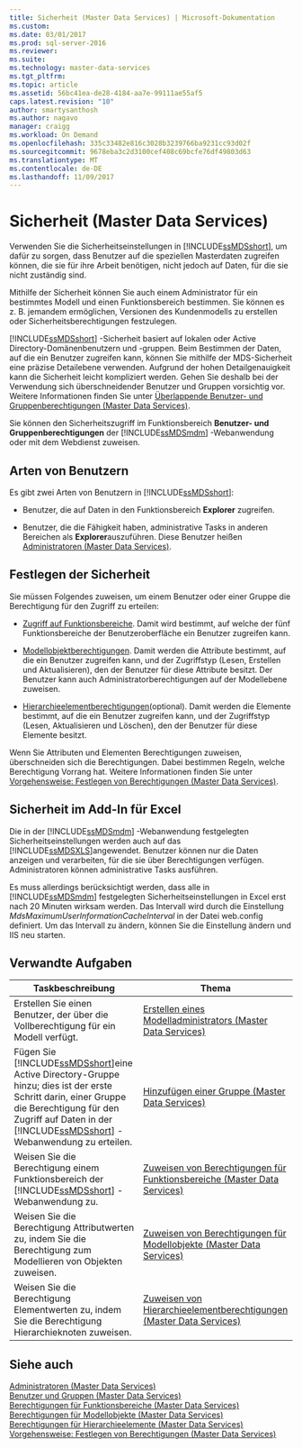 ```yaml
---
title: Sicherheit (Master Data Services) | Microsoft-Dokumentation
ms.custom: 
ms.date: 03/01/2017
ms.prod: sql-server-2016
ms.reviewer: 
ms.suite: 
ms.technology: master-data-services
ms.tgt_pltfrm: 
ms.topic: article
ms.assetid: 56bc41ea-de28-4184-aa7e-99111ae55af5
caps.latest.revision: "10"
author: smartysanthosh
ms.author: nagavo
manager: craigg
ms.workload: On Demand
ms.openlocfilehash: 335c33482e816c3028b3239766ba9231cc93d02f
ms.sourcegitcommit: 9678eba3c2d3100cef408c69bcfe76df49803d63
ms.translationtype: MT
ms.contentlocale: de-DE
ms.lasthandoff: 11/09/2017
---
```

# <a name="security-master-data-services"></a>Sicherheit (Master Data Services)
  Verwenden Sie die Sicherheitseinstellungen in [!INCLUDE[ssMDSshort](../includes/ssmdsshort-md.md)], um dafür zu sorgen, dass Benutzer auf die speziellen Masterdaten zugreifen können, die sie für ihre Arbeit benötigen, nicht jedoch auf Daten, für die sie nicht zuständig sind.  
  
 Mithilfe der Sicherheit können Sie auch einem Administrator für ein bestimmtes Modell und einen Funktionsbereich bestimmen. Sie können es z. B. jemandem ermöglichen, Versionen des Kundenmodells zu erstellen oder Sicherheitsberechtigungen festzulegen.  
  
 [!INCLUDE[ssMDSshort](../includes/ssmdsshort-md.md)] -Sicherheit basiert auf lokalen oder Active Directory-Domänenbenutzern und -gruppen. Beim Bestimmen der Daten, auf die ein Benutzer zugreifen kann, können Sie mithilfe der MDS-Sicherheit eine präzise Detailebene verwenden. Aufgrund der hohen Detailgenauigkeit kann die Sicherheit leicht kompliziert werden. Gehen Sie deshalb bei der Verwendung sich überschneidender Benutzer und Gruppen vorsichtig vor. Weitere Informationen finden Sie unter [Überlappende Benutzer- und Gruppenberechtigungen &#40;Master Data Services&#41;](../master-data-services/overlapping-user-and-group-permissions-master-data-services.md).  
  
 Sie können den Sicherheitszugriff im Funktionsbereich **Benutzer- und Gruppenberechtigungen** der [!INCLUDE[ssMDSmdm](../includes/ssmdsmdm-md.md)] -Webanwendung oder mit dem Webdienst zuweisen.  
  
## <a name="types-of-users"></a>Arten von Benutzern  
 Es gibt zwei Arten von Benutzern in [!INCLUDE[ssMDSshort](../includes/ssmdsshort-md.md)]:  
  
-   Benutzer, die auf Daten in den Funktionsbereich **Explorer** zugreifen.  
  
-   Benutzer, die die Fähigkeit haben, administrative Tasks in anderen Bereichen als **Explorer**auszuführen. Diese Benutzer heißen [Administratoren &#40;Master Data Services&#41;](../master-data-services/administrators-master-data-services.md).  
  
## <a name="how-to-set-security"></a>Festlegen der Sicherheit  
 Sie müssen Folgendes zuweisen, um einem Benutzer oder einer Gruppe die Berechtigung für den Zugriff zu erteilen:  
  
-   [Zugriff auf Funktionsbereiche](../master-data-services/functional-area-permissions-master-data-services.md). Damit wird bestimmt, auf welche der fünf Funktionsbereiche der Benutzeroberfläche ein Benutzer zugreifen kann.  
  
-   [Modellobjektberechtigungen](../master-data-services/model-object-permissions-master-data-services.md). Damit werden die Attribute bestimmt, auf die ein Benutzer zugreifen kann, und der Zugriffstyp (Lesen, Erstellen und Aktualisieren), den der Benutzer für diese Attribute besitzt. Der Benutzer kann auch Administratorberechtigungen auf der Modellebene zuweisen.  
  
-   [Hierarchieelementberechtigungen](../master-data-services/hierarchy-member-permissions-master-data-services.md)(optional). Damit werden die Elemente bestimmt, auf die ein Benutzer zugreifen kann, und der Zugriffstyp (Lesen, Aktualisieren und Löschen), den der Benutzer für diese Elemente besitzt.  
  
 Wenn Sie Attributen und Elementen Berechtigungen zuweisen, überschneiden sich die Berechtigungen. Dabei bestimmen Regeln, welche Berechtigung Vorrang hat. Weitere Informationen finden Sie unter [Vorgehensweise: Festlegen von Berechtigungen &#40;Master Data Services&#41;](../master-data-services/how-permissions-are-determined-master-data-services.md).  
  
## <a name="security-in-the-add-in-for-excel"></a>Sicherheit im Add-In für Excel  
 Die in der [!INCLUDE[ssMDSmdm](../includes/ssmdsmdm-md.md)] -Webanwendung festgelegten Sicherheitseinstellungen werden auch auf das [!INCLUDE[ssMDSXLS](../includes/ssmdsxls-md.md)]angewendet. Benutzer können nur die Daten anzeigen und verarbeiten, für die sie über Berechtigungen verfügen. Administratoren können administrative Tasks ausführen.  
  
 Es muss allerdings berücksichtigt werden, dass alle in [!INCLUDE[ssMDSmdm](../includes/ssmdsmdm-md.md)] festgelegten Sicherheitseinstellungen in Excel erst nach 20 Minuten wirksam werden. Das Intervall wird durch die Einstellung *MdsMaximumUserInformationCacheInterval* in der Datei web.config definiert. Um das Intervall zu ändern, können Sie die Einstellung ändern und IIS neu starten.  
  
## <a name="related-tasks"></a>Verwandte Aufgaben  
  
|Taskbeschreibung|Thema|  
|----------------------|-----------|  
|Erstellen Sie einen Benutzer, der über die Vollberechtigung für ein Modell verfügt.|[Erstellen eines Modelladministrators &#40;Master Data Services&#41;](../master-data-services/create-a-model-administrator-master-data-services.md)|  
|Fügen Sie [!INCLUDE[ssMDSshort](../includes/ssmdsshort-md.md)]eine Active Directory-Gruppe hinzu; dies ist der erste Schritt darin, einer Gruppe die Berechtigung für den Zugriff auf Daten in der [!INCLUDE[ssMDSshort](../includes/ssmdsshort-md.md)] -Webanwendung zu erteilen.|[Hinzufügen einer Gruppe &#40;Master Data Services&#41;](../master-data-services/add-a-group-master-data-services.md)|  
|Weisen Sie die Berechtigung einem Funktionsbereich der [!INCLUDE[ssMDSshort](../includes/ssmdsshort-md.md)] -Webanwendung zu.|[Zuweisen von Berechtigungen für Funktionsbereiche &#40;Master Data Services&#41;](../master-data-services/assign-functional-area-permissions-master-data-services.md)|  
|Weisen Sie die Berechtigung Attributwerten zu, indem Sie die Berechtigung zum Modellieren von Objekten zuweisen.|[Zuweisen von Berechtigungen für Modellobjekte &#40;Master Data Services&#41;](../master-data-services/assign-model-object-permissions-master-data-services.md)|  
|Weisen Sie die Berechtigung Elementwerten zu, indem Sie die Berechtigung Hierarchieknoten zuweisen.|[Zuweisen von Hierarchieelementberechtigungen &#40;Master Data Services&#41;](../master-data-services/assign-hierarchy-member-permissions-master-data-services.md)|  
  
## <a name="see-also"></a>Siehe auch  
 [Administratoren &#40;Master Data Services&#41;](../master-data-services/administrators-master-data-services.md)   
 [Benutzer und Gruppen &#40;Master Data Services&#41;](../master-data-services/users-and-groups-master-data-services.md)   
 [Berechtigungen für Funktionsbereiche &#40;Master Data Services&#41;](../master-data-services/functional-area-permissions-master-data-services.md)   
 [Berechtigungen für Modellobjekte &#40;Master Data Services&#41;](../master-data-services/model-object-permissions-master-data-services.md)   
 [Berechtigungen für Hierarchieelemente &#40;Master Data Services&#41;](../master-data-services/hierarchy-member-permissions-master-data-services.md)   
 [Vorgehensweise: Festlegen von Berechtigungen &#40;Master Data Services&#41;](../master-data-services/how-permissions-are-determined-master-data-services.md)  
  
  
